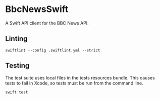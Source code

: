 # BbcNewsSwift

A Swift API client for the BBC News API.

## Linting

```
swiftlint --config .swiftlint.yml --strict
```

## Testing

The test suite uses local files in the tests resources bundle. This causes tests to fail in Xcode, so tests must be run from the command line.

```
swift test
```
